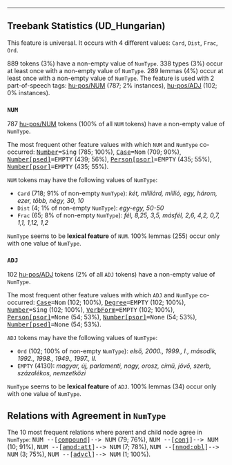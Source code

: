 

--------------------------------------------------------------------------------

## Treebank Statistics (UD_Hungarian)

This feature is universal.
It occurs with 4 different values: `Card`, `Dist`, `Frac`, `Ord`.

889 tokens (3%) have a non-empty value of `NumType`.
338 types (3%) occur at least once with a non-empty value of `NumType`.
289 lemmas (4%) occur at least once with a non-empty value of `NumType`.
The feature is used with 2 part-of-speech tags: [hu-pos/NUM]() (787; 2% instances), [hu-pos/ADJ]() (102; 0% instances).

### `NUM`

787 [hu-pos/NUM]() tokens (100% of all `NUM` tokens) have a non-empty value of `NumType`.

The most frequent other feature values with which `NUM` and `NumType` co-occurred: <tt><a href="Number.html">Number</a>=Sing</tt> (785; 100%), <tt><a href="Case.html">Case</a>=Nom</tt> (709; 90%), <tt><a href="Number[psed].html">Number[psed]</a>=EMPTY</tt> (439; 56%), <tt><a href="Person[psor].html">Person[psor]</a>=EMPTY</tt> (435; 55%), <tt><a href="Number[psor].html">Number[psor]</a>=EMPTY</tt> (435; 55%).

`NUM` tokens may have the following values of `NumType`:

* `Card` (718; 91% of non-empty `NumType`): <em>két, milliárd, millió, egy, három, ezer, több, négy, 30, 10</em>
* `Dist` (4; 1% of non-empty `NumType`): <em>egy-egy, 50-50</em>
* `Frac` (65; 8% of non-empty `NumType`): <em>fél, 8,25, 3,5, másfél, 2,6, 4,2, 0,7, 1,1, 1,12, 1,2</em>

`NumType` seems to be **lexical feature** of `NUM`. 100% lemmas (255) occur only with one value of `NumType`.

### `ADJ`

102 [hu-pos/ADJ]() tokens (2% of all `ADJ` tokens) have a non-empty value of `NumType`.

The most frequent other feature values with which `ADJ` and `NumType` co-occurred: <tt><a href="Case.html">Case</a>=Nom</tt> (102; 100%), <tt><a href="Degree.html">Degree</a>=EMPTY</tt> (102; 100%), <tt><a href="Number.html">Number</a>=Sing</tt> (102; 100%), <tt><a href="VerbForm.html">VerbForm</a>=EMPTY</tt> (102; 100%), <tt><a href="Person[psor].html">Person[psor]</a>=None</tt> (54; 53%), <tt><a href="Number[psor].html">Number[psor]</a>=None</tt> (54; 53%), <tt><a href="Number[psed].html">Number[psed]</a>=None</tt> (54; 53%).

`ADJ` tokens may have the following values of `NumType`:

* `Ord` (102; 100% of non-empty `NumType`): <em>első, 2000., 1999., I., második, 1992., 1998., 1949., 1997., II.</em>
* `EMPTY` (4130): <em>magyar, új, parlamenti, nagy, orosz, című, jövő, szerb, százalékos, nemzetközi</em>

`NumType` seems to be **lexical feature** of `ADJ`. 100% lemmas (34) occur only with one value of `NumType`.

## Relations with Agreement in `NumType`

The 10 most frequent relations where parent and child node agree in `NumType`:
<tt>NUM --[<a href="../dep/compound.html">compound</a>]--> NUM</tt> (79; 76%),
<tt>NUM --[<a href="../dep/conj.html">conj</a>]--> NUM</tt> (10; 91%),
<tt>NUM --[<a href="../dep/amod:att.html">amod:att</a>]--> NUM</tt> (7; 78%),
<tt>NUM --[<a href="../dep/nmod:obl.html">nmod:obl</a>]--> NUM</tt> (3; 75%),
<tt>NUM --[<a href="../dep/advcl.html">advcl</a>]--> NUM</tt> (1; 100%).

